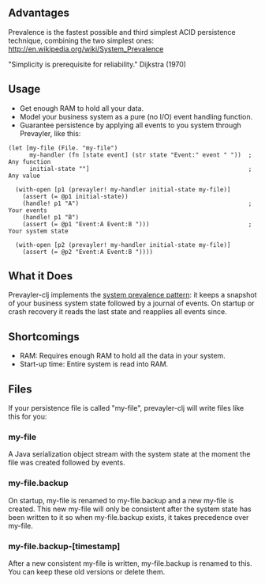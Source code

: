 ## Advantages

Prevalence is the fastest possible and third simplest ACID persistence technique, combining the two simplest ones: http://en.wikipedia.org/wiki/System_Prevalence

"Simplicity is prerequisite for reliability." Dijkstra (1970)

## Usage

- Get enough RAM to hold all your data.
- Model your business system as a pure (no I/O) event handling function.
- Guarantee persistence by applying all events to you system through Prevayler, like this:
```
(let [my-file (File. "my-file")
      my-handler (fn [state event] (str state "Event:" event " "))  ; Any function
      initial-state ""]                                             ; Any value
  
  (with-open [p1 (prevayler! my-handler initial-state my-file)]
    (assert (= @p1 initial-state))
    (handle! p1 "A")                                                ; Your events
    (handle! p1 "B")
    (assert (= @p1 "Event:A Event:B ")))                            ; Your system state

  (with-open [p2 (prevayler! my-handler initial-state my-file)]
    (assert (= @p2 "Event:A Event:B "))))
```

## What it Does

Prevayler-clj implements the [system prevalence pattern](http://en.wikipedia.org/wiki/System_Prevalence): it keeps a snapshot of your business system state followed by a journal of events. On startup or crash recovery it reads the last state and reapplies all events since.

## Shortcomings

- RAM: Requires enough RAM to hold all the data in your system.
- Start-up time: Entire system is read into RAM.


## Files

If your persistence file is called "my-file", prevayler-clj will write files like this for you:

### my-file
A Java serialization object stream with the system state at the moment the file was created followed by events.

### my-file.backup
On startup, my-file is renamed to my-file.backup and a new my-file is created.
This new my-file will only be consistent after the system state has been written to it so when my-file.backup exists, it takes precedence over my-file.

### my-file.backup-[timestamp]
After a new consistent my-file is written, my-file.backup is renamed to this. You can keep these old versions or delete them.
